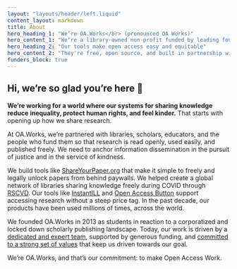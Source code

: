 ```yaml
---
layout: "layouts/header/left.liquid"
content_layout: markdown
title: About
hero_heading_1: "We’re OA.Works</br> (pronounced OA Works)"
hero_content_1: "We’re a library-owned non-profit funded by leading foundations and libraries.</br></br>You may have known us as the Open Access Button."
hero_heading_2: "Our tools make open access easy and equitable"
hero_content_2: "They're free, open source, and built in partnership with librarians and advocates using openness to create a more just and kind world."
funders_block: true
---
```


## Hi, we’re so glad you’re here 👋

**We’re working for a world where our systems for sharing knowledge reduce inequality, protect human rights, and feel kinder.** That starts with opening up how we share research.

At OA.Works, we’re partnered with libraries, scholars, educators, and the people who fund them so that research is read openly, used easily, and published freely. We need to anchor information dissemination in the pursuit of justice and in the service of kindness.

We build tools like [ShareYourPaper.org](https://ShareYourPaper.org) that make it simple to freely and legally unlock papers from behind paywalls. We helped create a global network of libraries sharing knowledge freely during COVID through [RSCVD](https://rscvd.org). Our tools like [InstantILL](https://instantill.org) and [Open Access Button](https://oabutton.org) support accessing research without a steep price tag. In the past decade, our products have been used millions of times, across the world.

We founded OA.Works in 2013 as students in reaction to a corporatized and locked down scholarly publishing landscape. Today, our work is driven by a [dedicated and expert team](/people), supported by generous funding, and [committed to a strong set of values](/about/values) that keep us driven towards our goal.

We’re OA.Works, and that’s our commitment: to make Open Access Work.
